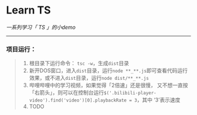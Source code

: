 # Learn TS  
*一系列学习「 TS 」的小demo*

--------------------------------------
### 项目运行：
> 1. 根目录下运行命令： `tsc -w`，生成`dist`目录  
> 2. 新开DOS窗口，进入`dist`目录，运行`node **_**.js`即可查看代码运行效果，或不进入`dist`目录，运行`node dist/**_**.js`    
> 3. 哔哩哔哩中的学习视频，如果觉得「2倍速」还是很慢， 又不想一直按「右箭头」，则可以在控制台运行`$('.bilibili-player-video').find('video')[0].playbackRate = 3`，其中 ‘3’表示速度  
> 4. TODO  











